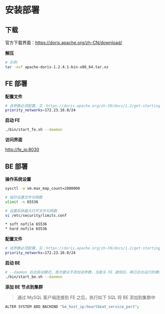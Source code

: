 # 安装部署

## 下载

官方下载界面：<https://doris.apache.org/zh-CN/download/>

**解压**

```sh
# 示例
tar -xvf apache-doris-1.2.4.1-bin-x86_64.tar.xz
```

## FE 部署

**配置文件**

```sh
# 该参数必须配置，见：https://doris.apache.org/zh-CN/docs/1.2/get-starting/
priority_networks=172.23.16.0/24
```

**启动 FE**

```sh
./bin/start_fe.sh --daemon
```

**访问界面**

<http://fe_ip:8030>

## BE 部署

**操作系统设置**

```sh
sysctl -w vm.max_map_count=2000000

# 临时设置文件句柄数
ulimit -n 65536

# 设置系统最大打开文件句柄数
vi /etc/security/limits.conf

* soft nofile 65536
* hard nofile 65536
```

**配置文件**

```sh
# 该参数必须配置，见：https://doris.apache.org/zh-CN/docs/1.2/get-starting/
priority_networks=172.23.16.0/24
```

**启动 BE**

```sh
# --daemon 后台启动模式，首次建议不添加该参数，当能与 FE 通信后，再已后台运行的模式进行启动
./bin/start_be.sh --daemon
```

**添加 BE 节点到集群**

> 通过 MySQL 客户端连接到 FE 之后，执行如下 SQL 将 BE 添加到集群中

```sh
ALTER SYSTEM ADD BACKEND "be_host_ip:heartbeat_service_port";
```